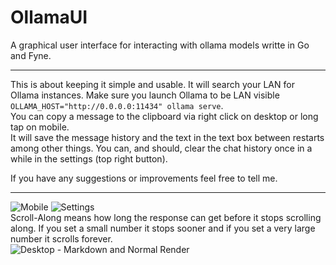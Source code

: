 # OllamaUI
A graphical user interface for interacting with ollama models writte in Go and Fyne.

---
This is about keeping it simple and usable. It will search your LAN for Ollama instances. Make sure you launch Ollama to be LAN visible `OLLAMA_HOST="http://0.0.0.0:11434" ollama serve`.  
You can copy a message to the clipboard via right click on desktop or long tap on mobile.  
It will save the message history and the text in the text box between restarts among other things. You can, and should, clear the chat history once in a while in the settings (top right button).  
  
If you have any suggestions or improvements feel free to tell me.

---
![Mobile](https://github.com/user-attachments/assets/e18d9083-c51d-4695-b052-e2898c8404bb)
![Settings](https://github.com/user-attachments/assets/3cf150f8-91cf-453a-9e30-4388143c1bb6)  
Scroll-Along means how long the response can get before it stops scrolling along. If you set a small number it stops sooner and if you set a very large number it scrolls forever.  
![Desktop - Markdown and Normal Render](https://github.com/user-attachments/assets/813a2024-b66b-4e95-997d-f5e4d7114728)  
